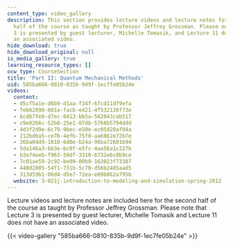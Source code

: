 ```yaml
---
content_type: video_gallery
description: This section provides lecture videos and lecture notes for the second
  half of the course as taught by Professor Jeffrey Grossman. Please note that Lecture
  3 is presented by guest lecturer, Michelle Tomasik, and Lecture 11 does not have
  an associated video.
hide_download: true
hide_download_original: null
is_media_gallery: true
learning_resource_types: []
ocw_type: CourseSection
title: 'Part II: Quantum Mechanical Methods'
uid: 585ba666-0810-835b-9d9f-1ec7fe05b24e
videos:
  content:
  - d5cf5a1e-d6b9-d1aa-f34f-6fcd11df9efa
  - feb62898-081a-facb-e421-4f532126f73e
  - 6cd67fe0-d7ec-6413-bb5a-562043cab517
  - c9e0266c-52b8-25e1-07db-5766b5794ddd
  - 4d3f2d9e-6c79-9bec-e50e-ec05d20af04a
  - 212bdba5-ce7b-4efb-75f0-aa6862e72b7e
  - 36ba04d9-1018-6d0e-b24a-96ba72601b94
  - 5da146a3-bb3e-bc0f-e5fc-4aa56a1c227b
  - b3e74eeb-f963-59df-3310-6732e6c0b9ce
  - 7c01ae59-2c92-be09-00b9-163023f73387
  - 448d2805-54f1-731b-5c70-d56b2485aad5
  - 313d59b1-06d4-d5e7-72ea-e09b862a795b
  website: 3-021j-introduction-to-modeling-and-simulation-spring-2012
---
```


Lecture videos and lecture notes are included here for the second half of the course as taught by Professor Jeffrey Grossman. Please note that Lecture 3 is presented by guest lecturer, Michelle Tomasik and Lecture 11 does not have an associated video.

{{< video-gallery "585ba666-0810-835b-9d9f-1ec7fe05b24e" >}}

